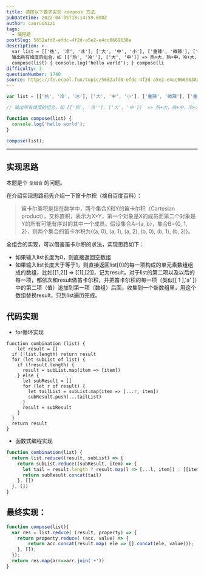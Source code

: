 ```yaml
---
title: 请按以下要求实现 compose 方法
pubDatetime: 2022-04-05T18:14:59.000Z
author: caorushizi
tags:
  - 编程题
postSlug: 5652afd0-efdc-4f2d-a5e2-e4cc0669638a
description: >-
  var list = [['热', '冷', '冰'], ['大', '中', '小'], ['重辣', '微辣'], ['重麻', '微麻']]; //
  输出所有维度的组合，如 [['热', '冷''], ['大', '中']] => 热+大，热+中，冷+大，冷+中 function
  compose(list) { console.log('hello world'); } compose(li
difficulty: 3
questionNumber: 1740
source: https://fe.ecool.fun/topic/5652afd0-efdc-4f2d-a5e2-e4cc0669638a
---
```


```js
var list = [['热', '冷', '冰'], ['大', '中', '小'], ['重辣', '微辣'], ['重麻', '微麻']];

// 输出所有维度的组合，如 [['热', '冷''], ['大', '中']]  => 热+大，热+中，冷+大，冷+中

function compose(list) {
  console.log('hello world');
}

compose(list);
```

---

## 实现思路

本题是个 `全组合` 的问题。

在介绍实现思路前先介绍一下笛卡尔积（摘自百度百科）：

> 笛卡尔乘积是指在数学中，两个集合X和Y的笛卡尔积（Cartesian product），又称直积，表示为X×Y，第一个对象是X的成员而第二个对象是Y的所有可能有序对的其中一个成员。假设集合A={a, b}，集合B={0, 1, 2}，则两个集合的笛卡尔积为{(a, 0), (a, 1), (a, 2), (b, 0), (b, 1), (b, 2)}。

全组合的实现，可以借鉴笛卡尔积的求法，实现思路如下：

* 如果输入list长度为0，则直接返回空数组
* 如果输入list长度大于等于1，则直接返回list[0]的每一项构成的单元素数组组成的数组，比如[[1,2]] => [[1],[2]]，记为result。对于list的第二项以及以后的每一项，都依次和result做笛卡尔积，并把笛卡尔积的每一项（类似[[ 1 ],'a' ]）中的第二项（值）追加到第一项（数组）后面，收集到一个新数组里，用这个数组替换result，只到list遍历完成。

## 代码实现

* for循环实现

```
function combination (list) {
	let result = []  
  if (!list.length) return result
  for (let subList of list) {
    if (!result.length) {
      result = subList.map(item => [item])
    } else {
      let subResult = []
      for (let r of result) {
        let tailList = subList.map(item => [...r, item])
        subResult.push(...tailList)
      }
      result = subResult
    }
  }
  return result
}
```

* 函数式编程实现

```js
function combination(list) {
  return list.reduce((result, subList) => {
    return subList.reduce((subResult, item) => {
      let tail = result.length ? result.map(l => [...l, item]) : [[item]]
      return subResult.concat(tail)
    }, [])
  }, [])
}
```

## 最终实现：

```js
function compose(list){
  var res = list.reduce( (result, property) => {
    return property.reduce( (acc, value) => {
        return acc.concat(result.map( ele => [].concat(ele, value)));
    }, []);
  });
  return res.map(arr=>arr.join('+'))
}
```
